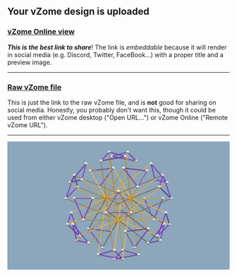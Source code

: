 ## Your vZome design is uploaded

### [vZome Online view][embed]

***This is the best link to share***!  The link is *embeddable* because it will render in social media (e.g. Discord, Twitter, FaceBook...) with a proper title and a preview image.

---

### [Raw vZome file][raw]

This is just the link to the raw vZome file, and is **not** good for
sharing on social media.
Honestly, you probably don't want this, though it could be used from either
vZome desktop ("Open URL...") or vZome Online ("Remote vZome URL").

---

![Image](<no-twist-triangles-weaving-study.png>)


[embed]: <https://vzome.com/app/embed.py?url=https://raw.githubusercontent.com/vorth/vzome-sharing/main/2021/07/31/15-30-54-no-twist-triangles-weaving-study/no-twist-triangles-weaving-study.vZome>
[raw]: <https://raw.githubusercontent.com/vorth/vzome-sharing/main/2021/07/31/15-30-54-no-twist-triangles-weaving-study/no-twist-triangles-weaving-study.vZome>
